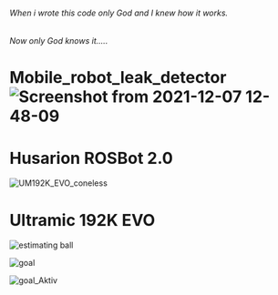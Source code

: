 ###### When i wrote this code only God and I knew how it works.
###### Now only God knows it.....



# Mobile_robot_leak_detector![Screenshot from 2021-12-07 12-48-09](https://user-images.githubusercontent.com/58272568/161645020-f7caa963-43b7-4bd1-8351-5d45046e6be2.jpg)


# Husarion ROSBot 2.0




![UM192K_EVO_coneless](https://user-images.githubusercontent.com/58272568/161645315-6e2f86f3-fd55-4786-9f75-20cf39a4c9bf.jpg)




# Ultramic 192K EVO


![estimating ball](https://user-images.githubusercontent.com/58272568/161645384-5f51107a-5dd4-4677-9c61-62394043a7e1.png)







![goal](https://user-images.githubusercontent.com/58272568/161645401-aee438d4-a5dc-4c47-8335-ee5219bf79a2.png)






![goal_Aktiv](https://user-images.githubusercontent.com/58272568/161645410-861dbf30-7155-48cf-8716-8861566dddd2.png)
